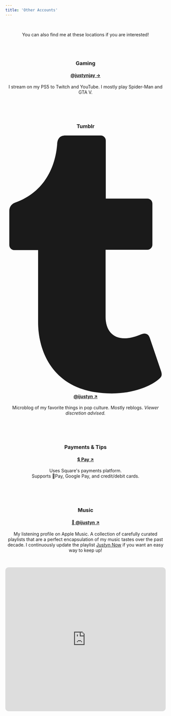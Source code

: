 ```yaml
---
title: 'Other Accounts'
---
```

<center>

<br>

<p>
    You can also find me at these locations if you are interested!
</p>

<br><br>

<h3>
  Gaming
</h3>
<h4>
  <a href="/gaming">@justynjay &#8594;</a>
</h4>

<p>
  I stream on my PS5 to Twitch and YouTube. I mostly play Spider-Man and GTA V.
</p>

<br><br><br>

<h3>Tumblr</h3>
<h4><a href="/tumblr" target="_blank"><span class="icon relative inline-block align-text-bottom">
    <svg aria-hidden="true" focusable="false" data-prefix="fab" data-icon="tumblr" class="svg-inline--fa fa-tumblr fa-w-10" role="img" xmlns="http://www.w3.org/2000/svg" viewBox="0 0 320 512"><path fill="currentColor" d="M309.8 480.3c-13.6 14.5-50 31.7-97.4 31.7-120.8 0-147-88.8-147-140.6v-144H17.9c-5.5 0-10-4.5-10-10v-68c0-7.2 4.5-13.6 11.3-16 62-21.8 81.5-76 84.3-117.1.8-11 6.5-16.3 16.1-16.3h70.9c5.5 0 10 4.5 10 10v115.2h83c5.5 0 10 4.4 10 9.9v81.7c0 5.5-4.5 10-10 10h-83.4V360c0 34.2 23.7 53.6 68 35.8 4.8-1.9 9-3.2 12.7-2.2 3.5.9 5.8 3.4 7.4 7.9l22 64.3c1.8 5 3.3 10.6-.4 14.5z"></path></svg>
  </span> @ijustyn &#8599;</a></h4>
<p>Microblog of my favorite things in pop culture. Mostly reblogs. <i>Viewer discretion advised.</i>
</p>

<br><br><br>

<h3>Payments & Tips</h3>
<h4><a href="/tip" target="_blank">$ Pay &#8599;</a></h4>
<p>Uses Square's payments platform.
<br>
Supports Pay, Google Pay, and credit/debit cards. 
</p>

<br><br><br>
    
<h3>Music</h3>
<h4><a href="/apple-music" target="_blank"> @ijustyn &#8599;</a></h4>
<p>My listening profile on Apple Music. A collection of carefully curated playlists that are a perfect encapsulation of my music tastes over the past decade. I continuously update the playlist <a href="/justyn-now">Justyn Now</a> if you want an easy way to keep up!</p>

<br>

<p>
<iframe allow="autoplay *; encrypted-media *; fullscreen *; clipboard-write" frameborder="0" width="100%" min-width="50%" max-width="100%" height="450" style="overflow:hidden;border-radius:10px;" sandbox="allow-forms allow-popups allow-same-origin allow-scripts allow-storage-access-by-user-activation allow-top-navigation-by-user-activation" src="https://embed.music.apple.com/us/playlist/justyn-now/pl.u-9DLlbFmYkEW"></iframe>
</p>

<br><br><br>
    
</center>